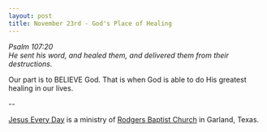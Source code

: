 ```yaml
---
layout: post
title: November 23rd - God's Place of Healing
---
```


_Psalm 107:20  
He sent his word, and healed them, and delivered them from their
destructions._

Our part is to BELIEVE God. That is when God is able to do His
greatest healing in our lives.

 --

<a href=http://jesuseveryday.net>Jesus Every Day</a> is a ministry of <a href=http://rodgersbaptist.net>Rodgers Baptist Church</a> in Garland, Texas.
